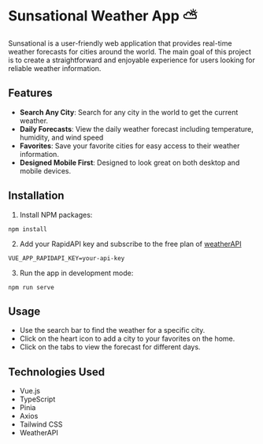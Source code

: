 # Sunsational Weather App ⛅

Sunsational is a user-friendly web application that provides real-time weather forecasts for cities around the world. The main goal of this project is to create a straightforward and enjoyable experience for users looking for reliable weather information.

## Features
- **Search Any City**: Search for any city in the world to get the current weather.
- **Daily Forecasts**: View the daily weather forecast including temperature, humidity, and wind speed
- **Favorites**: Save your favorite cities for easy access to their weather information.
- **Designed Mobile First**: Designed to look great on both desktop and mobile devices.


## Installation
1. Install NPM packages:
```
npm install
```
2. Add your RapidAPI key and subscribe to the free plan of [weatherAPI](https://rapidapi.com/weatherapi/api/weatherapi-com/pricing)
```
VUE_APP_RAPIDAPI_KEY=your-api-key
```
3. Run the app in development mode:
```
npm run serve
```

## Usage
- Use the search bar to find the weather for a specific city.
- Click on the heart icon to add a city to your favorites on the home.
- Click on the tabs to view the forecast for different days.

## Technologies Used
- Vue.js
- TypeScript
- Pinia
- Axios
- Tailwind CSS
- WeatherAPI
